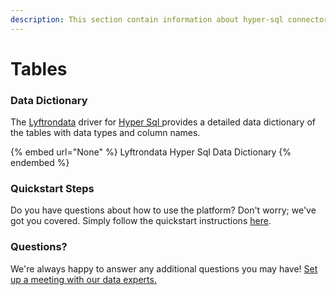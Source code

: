 ```yaml
---
description: This section contain information about hyper-sql connector tables information
---
```


# Tables

### Data Dictionary

The [Lyftrondata](https://www.lyftrondata.com/) driver for [Hyper Sql](None/)[ ](https://www.lyftrondata.com/integration/hyper-sql/)provides a detailed data dictionary of the tables with data types and column names.

{% embed url="None" %}
Lyftrondata Hyper Sql Data Dictionary
{% endembed %}

### Quickstart Steps

Do you have questions about how to use the platform? Don't worry; we've got you covered. Simply follow the quickstart instructions [here](../README.md).

### Questions? <a href="#questions" id="questions"></a>

We're always happy to answer any additional questions you may have! [Set up a meeting with our data experts.](https://www.lyftrondata.com/book-a-meeting/)

